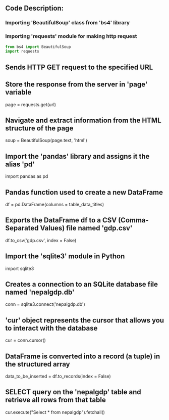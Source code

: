 ## Code Description:


### Importing 'BeautifulSoup' class from 'bs4' library
### Importing 'requests' module for making http request

```python
from bs4 import BeautifulSoup
import requests
```

## Sends HTTP GET request to the specified URL
## Store the response from the server in 'page' variable

page = requests.get(url)


## Navigate and extract information from the HTML structure of the page

soup = BeautifulSoup(page.text, 'html')


## Import the 'pandas' library and assigns it the alias 'pd'

import pandas as pd


## Pandas function used to create a new DataFrame

df = pd.DataFrame(columns = table_data_titles)


## Exports the DataFrame df to a CSV (Comma-Separated Values) file named 'gdp.csv'

df.to_csv('gdp.csv', index = False)


## Import the 'sqlite3' module in Python

import sqlite3


## Creates a connection to an SQLite database file named 'nepalgdp.db'

conn = sqlite3.connect('nepalgdp.db')


## 'cur' object represents the cursor that allows you to interact with the database

cur = conn.cursor()


##  DataFrame is converted into a record (a tuple) in the structured array

data_to_be_inserted = df.to_records(index = False)


## SELECT query on the 'nepalgdp' table and retrieve all rows from that table

cur.execute("Select * from nepalgdp").fetchall()




